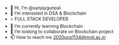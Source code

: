 - 👋 Hi, I’m @sanjaygunpal
- 👀 I’m interested in DSA & Blockchain
- ⭐ FULL STACK DEVELOPER
- 🌱 I’m currently learning Blockchain
- 💞️ I’m looking to collaborate on Blockchain project
- 📫 How to reach me 2020ucp1134@mnit.ac.in

<!---
sanjaygunpal/sanjaygunpal is a ✨ special ✨ repository because its `README.md` (this file) appears on your GitHub profile.
You can click the Preview link to take a look at your changes.
--->
